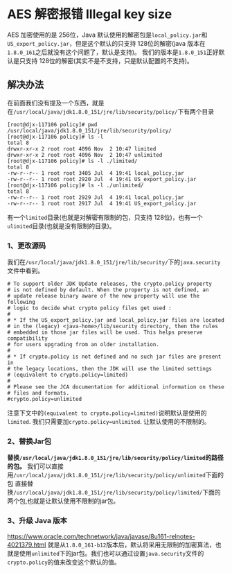 # AES 解密报错 Illegal key size

AES 加密使用的是 256位，Java 默认使用的解密包是`local_policy.jar`和`US_export_policy.jar`，但是这个默认的只支持 128位的解密(java 版本在`1.8.0_161`之后就没有这个问题了，默认是支持)。
我们的版本是`1.8.0_151`正好默认是只支持 128位的解密(其实不是不支持，只是默认配置的不支持)。

## 解决办法
在前面我们没有提及一个东西，就是在`/usr/local/java/jdk1.8.0_151/jre/lib/security/policy/`下有两个目录

```code
[root@djx-117106 policy]# pwd
/usr/local/java/jdk1.8.0_151/jre/lib/security/policy/
[root@djx-117106 policy]# ls -l
total 8
drwxr-xr-x 2 root root 4096 Nov  2 10:47 limited
drwxr-xr-x 2 root root 4096 Nov  2 10:47 unlimited
[root@djx-117106 policy]# ls -l ./limited/
total 8
-rw-r--r-- 1 root root 3405 Jul  4 19:41 local_policy.jar
-rw-r--r-- 1 root root 2920 Jul  4 19:41 US_export_policy.jar
[root@djx-117106 policy]# ls -l ./unlimited/
total 8
-rw-r--r-- 1 root root 2929 Jul  4 19:41 local_policy.jar
-rw-r--r-- 1 root root 2917 Jul  4 19:41 US_export_policy.jar
```
有一个`limited`目录(也就是对解密有限制的包，只支持 128位)，也有一个`ulimited`目录(也就是没有限制的目录)。

### 1、更改源码
我们在`/usr/local/java/jdk1.8.0_151/jre/lib/security/`下的`java.security`文件中看到。

```code
# To support older JDK Update releases, the crypto.policy property
# is not defined by default. When the property is not defined, an
# update release binary aware of the new property will use the following
# logic to decide what crypto policy files get used :
#
# * If the US_export_policy.jar and local_policy.jar files are located
# in the (legacy) <java-home>/lib/security directory, then the rules
# embedded in those jar files will be used. This helps preserve compatibility
# for users upgrading from an older installation.
#
# * If crypto.policy is not defined and no such jar files are present in
# the legacy locations, then the JDK will use the limited settings
# (equivalent to crypto.policy=limited)
#
# Please see the JCA documentation for additional information on these
# files and formats.
#crypto.policy=unlimited
```
注意下文中的`(equivalent to crypto.policy=limited)`说明默认是使用的`limited`.
我们只需要加`crypto.policy=unlimited`. 让默认使用的不限制的。

### 2、替换Jar包
**替换`/usr/local/java/jdk1.8.0_151/jre/lib/security/policy/limited`的路径的包。**
我们可以直接用`/usr/local/java/jdk1.8.0_151/jre/lib/security/policy/unlimited`下面的包
直接替换`/usr/local/java/jdk1.8.0_151/jre/lib/security/policy/limited/`下面的两个包,也就是让默认使用不限制的jar包。

### 3、升级 Java 版本
https://www.oracle.com/technetwork/java/javase/8u161-relnotes-4021379.html
就是从`1.8.0_161-b12`版本后，默认将采用无限制的加密算法，也就是使用`unlimited`下的jar包。我们也可以通过设置`java.security`文件的`crypto.policy`的值来改变这个默认的值。
